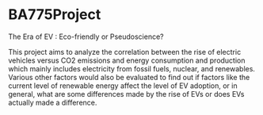# BA775Project
The Era of EV : Eco-friendly or Pseudoscience? 

This project aims to analyze the correlation between the rise of electric vehicles versus CO2 emissions and energy consumption and production which mainly includes electricity from fossil fuels, nuclear, and renewables. Various other factors would also be evaluated to find out if factors like the current level of renewable energy affect the level of EV adoption, or in general, what are some differences made by the rise of EVs or does EVs actually made a difference.
